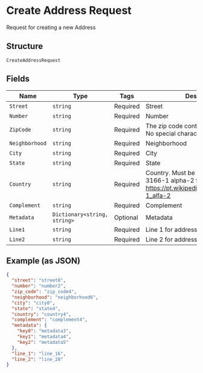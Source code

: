 
# Create Address Request

Request for creating a new Address

## Structure

`CreateAddressRequest`

## Fields

| Name | Type | Tags | Description |
|  --- | --- | --- | --- |
| `Street` | `string` | Required | Street |
| `Number` | `string` | Required | Number |
| `ZipCode` | `string` | Required | The zip code containing only numbers. No special characters or spaces. |
| `Neighborhood` | `string` | Required | Neighborhood |
| `City` | `string` | Required | City |
| `State` | `string` | Required | State |
| `Country` | `string` | Required | Country. Must be entered using ISO 3166-1 alpha-2 format. See https://pt.wikipedia.org/wiki/ISO_3166-1_alfa-2 |
| `Complement` | `string` | Required | Complement |
| `Metadata` | `Dictionary<string, string>` | Optional | Metadata |
| `Line1` | `string` | Required | Line 1 for address |
| `Line2` | `string` | Required | Line 2 for address |

## Example (as JSON)

```json
{
  "street": "street0",
  "number": "number2",
  "zip_code": "zip_code4",
  "neighborhood": "neighborhood6",
  "city": "city0",
  "state": "state4",
  "country": "country4",
  "complement": "complement4",
  "metadata": {
    "key0": "metadata3",
    "key1": "metadata4",
    "key2": "metadata5"
  },
  "line_1": "line_16",
  "line_2": "line_28"
}
```

